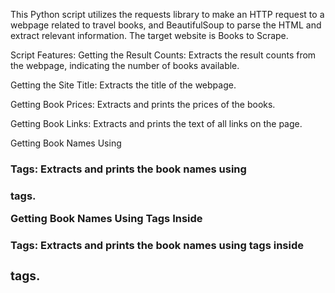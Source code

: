 This Python script utilizes the requests library to make an HTTP request to a webpage related to travel books, and BeautifulSoup to parse the HTML and extract relevant information. The target website is Books to Scrape.

Script Features:
Getting the Result Counts:
Extracts the result counts from the webpage, indicating the number of books available.

Getting the Site Title:
Extracts the title of the webpage.

Getting Book Prices:
Extracts and prints the prices of the books.

Getting Book Links:
Extracts and prints the text of all links on the page.

Getting Book Names Using <h3> Tags:
Extracts and prints the book names using <h3> tags.

Getting Book Names Using <a> Tags Inside <h3> Tags:
Extracts and prints the book names using <a> tags inside <h3> tags.
